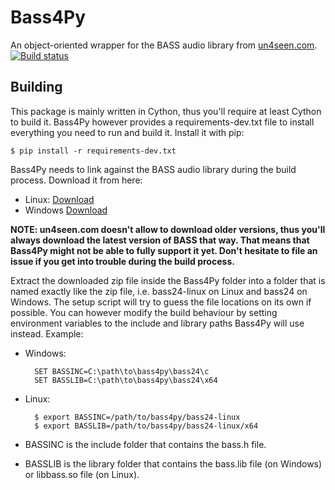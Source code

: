 # Bass4Py
An object-oriented wrapper for the BASS audio library from [un4seen.com](https://www.un4seen.com).
[![Build status](https://ci.appveyor.com/api/projects/status/wmoa6isbe8fdmg2c?svg=true)](https://ci.appveyor.com/project/timtam/bass4py)
## Building
This package is mainly written in Cython, thus you'll require at least 
Cython to build it. Bass4Py however provides a requirements-dev.txt file to 
install everything you need to run and build it. Install it with pip:

    $ pip install -r requirements-dev.txt

Bass4Py needs to link against the BASS audio library during the build process. 
Download it from here:
* Linux: [Download](https://www.un4seen.com/files/bass24-linux.zip)
* Windows [Download](https://www.un4seen.com/files/bass24.zip)

**NOTE: un4seen.com doesn't allow to download older versions, thus you'll 
always download the latest version of BASS that way. That means that Bass4Py 
might not be able to fully support it yet. Don't hesitate to file an issue if 
you get into trouble during the build process.**

Extract the downloaded zip file inside the Bass4Py folder into a folder that 
is named exactly like the zip file, i.e. bass24-linux on Linux and bass24 on 
Windows. The setup script will try to guess the file locations on its own if 
possible. You can however modify the build behaviour by setting environment 
variables to the include and library paths Bass4Py will use instead. Example:

* Windows:

        SET BASSINC=C:\path\to\bass4py\bass24\c
        SET BASSLIB=C:\path\to\bass4py\bass24\x64

* Linux:

        $ export BASSINC=/path/to/bass4py/bass24-linux
        $ export BASSLIB=/path/to/bass4py/bass24-linux/x64

* BASSINC is the include folder that contains the bass.h file.
* BASSLIB is the library folder that contains the bass.lib file (on Windows) or libbass.so file (on Linux).

